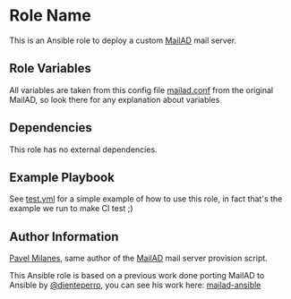 Role Name
=========

This is an Ansible role to deploy a custom [MailAD](https://github.com/stdevPavelmc/mailad) mail server.


Role Variables
--------------

All variables are taken from this config file [mailad.conf](https://github.com/stdevPavelmc/mailad/blob/master/mailad.conf) from the original MailAD, so look there for any explanation about variables

Dependencies
------------

This role has no external dependencies.

Example Playbook
----------------

See [test.yml](./tests/test.yml) for a simple example of how to use this role, in fact that's the example we run to make CI test ;)


Author Information
------------------

[Pavel Milanes](https://github.com/stdevPavelmc), same author of the [MailAD](https://github.com/stdevPavelmc/mailad) mail server provision script.

This Ansible role is based on a previous work done porting MailAD to Ansible by [@dienteperro](https://github.com/dienteperro), you can see his work here: [mailad-ansible](https://github.com/dienteperro/mailad-ansible)
